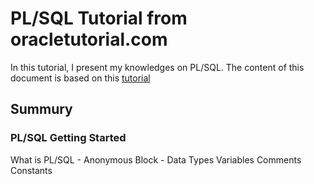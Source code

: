 # PL/SQL Tutorial from oracletutorial.com

In this tutorial, I present my knowledges on PL/SQL.
The content of this document is based on this [tutorial](https://www.oracletutorial.com/plsql-tutorial/)

## Summury

### PL/SQL Getting Started
What is PL/SQL - Anonymous Block - Data Types
Variables
Comments
Constants
